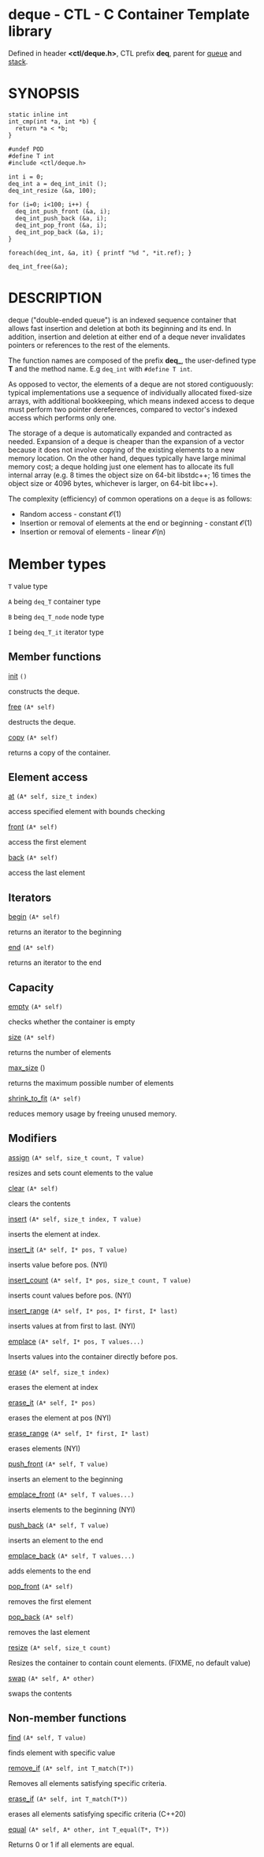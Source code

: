 # deque - CTL - C Container Template library

Defined in header **<ctl/deque.h>**, CTL prefix **deq**,
parent for [queue](queue.md) and [stack](stack.md).

# SYNOPSIS

    static inline int
    int_cmp(int *a, int *b) {
      return *a < *b;
    }

    #undef POD
    #define T int
    #include <ctl/deque.h>

    int i = 0;
    deq_int a = deq_int_init ();
    deq_int_resize (&a, 100);

    for (i=0; i<100; i++) {
      deq_int_push_front (&a, i);
      deq_int_push_back (&a, i);
      deq_int_pop_front (&a, i);
      deq_int_pop_back (&a, i);
    }

    foreach(deq_int, &a, it) { printf "%d ", *it.ref); }

    deq_int_free(&a);

# DESCRIPTION

deque ("double-ended queue") is an indexed sequence container that allows fast
insertion and deletion at both its beginning and its end. In addition, insertion
and deletion at either end of a deque never invalidates pointers or references
to the rest of the elements.

The function names are composed of the prefix **deq_**, the user-defined type
**T** and the method name. E.g `deq_int` with `#define T int`.

As opposed to vector, the elements of a deque are not stored contiguously:
typical implementations use a sequence of individually allocated fixed-size
arrays, with additional bookkeeping, which means indexed access to deque must
perform two pointer dereferences, compared to vector's indexed access which
performs only one.

The storage of a deque is automatically expanded and contracted as
needed. Expansion of a deque is cheaper than the expansion of a vector
because it does not involve copying of the existing elements to a new memory
location. On the other hand, deques typically have large minimal memory cost; a
deque holding just one element has to allocate its full internal array (e.g. 8
times the object size on 64-bit libstdc++; 16 times the object size or 4096
bytes, whichever is larger, on 64-bit libc++).

The complexity (efficiency) of common operations on a `deque` is as follows:

* Random access - constant 𝓞(1)
* Insertion or removal of elements at the end or beginning - constant 𝓞(1)
* Insertion or removal of elements - linear 𝓞(n)

# Member types

`T`                     value type

`A` being `deq_T`       container type

`B` being `deq_T_node`  node type

`I` being `deq_T_it`    iterator type

## Member functions

[init](deq/init.md) `()`

constructs the deque.

[free](deq/free.md) `(A* self)`

destructs the deque.

[copy](deq/copy.md) `(A* self)`

returns a copy of the container.

## Element access

[at](deq/at.md) `(A* self, size_t index)`

access specified element with bounds checking

[front](deq/front.md) `(A* self)`

access the first element

[back](deq/back.md) `(A* self)`

access the last element

## Iterators

[begin](deq/begin.md) `(A* self)`

returns an iterator to the beginning

[end](deq/end.md) `(A* self)`

returns an iterator to the end

## Capacity

[empty](deq/empty.md) `(A* self)`

checks whether the container is empty

[size](deq/size.md) `(A* self)`

returns the number of elements

[max_size](deq/max_size.md) ()

returns the maximum possible number of elements

[shrink_to_fit](deq/shrink_to_fit.md) `(A* self)`

reduces memory usage by freeing unused memory.

## Modifiers

[assign](deq/assign.md) `(A* self, size_t count, T value)`

resizes and sets count elements to the value

[clear](deq/clear.md) `(A* self)`

clears the contents

[insert](deq/insert.md) `(A* self, size_t index, T value)`

inserts the element at index.

[insert_it](deq/insert.md) `(A* self, I* pos, T value)`

inserts value before pos. (NYI)

[insert_count](deq/insert.md) `(A* self, I* pos, size_t count, T value)`

inserts count values before pos. (NYI)

[insert_range](deq/insert.md) `(A* self, I* pos, I* first, I* last)`

inserts values at from first to last. (NYI)

[emplace](deq/emplace.md) `(A* self, I* pos, T values...)`

Inserts values into the container directly before pos.

[erase](deq/erase.md) `(A* self, size_t index)`

erases the element at index

[erase_it](deq/erase.md) `(A* self, I* pos)`

erases the element at pos (NYI)

[erase_range](deq/erase.md) `(A* self, I* first, I* last)`

erases elements (NYI)

[push_front](deq/push_front.md) `(A* self, T value)`

inserts an element to the beginning

[emplace_front](deq/emplace_front.md) `(A* self, T values...)`

inserts elements to the beginning (NYI)

[push_back](deq/push_back.md) `(A* self, T value)`

inserts an element to the end

[emplace_back](map/emplace_back.md) `(A* self, T values...)`

adds elements to the end

[pop_front](deq/pop_front.md) `(A* self)`

removes the first element

[pop_back](deq/pop_back.md) `(A* self)`

removes the last element

[resize](deq/resize.md) `(A* self, size_t count)`

Resizes the container to contain count elements. (FIXME, no default value)

[swap](deq/swap.md) `(A* self, A* other)`

swaps the contents

## Non-member functions

[find](deq/find.md) `(A* self, T value)`

finds element with specific value

[remove_if](deq/remove_if.md) `(A* self, int T_match(T*))`

Removes all elements satisfying specific criteria.

[erase_if](deq/erase_if.md) `(A* self, int T_match(T*))`

erases all elements satisfying specific criteria (C++20)

[equal](deq/equal.md) `(A* self, A* other, int T_equal(T*, T*))`

Returns 0 or 1 if all elements are equal.
